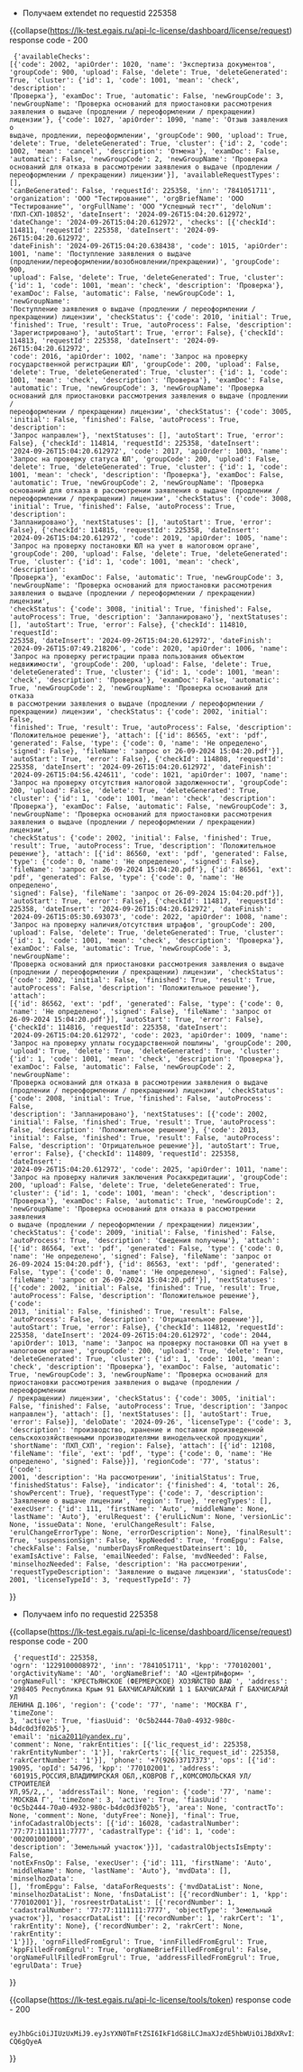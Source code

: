 * Получаем extendet по requestid 225358

{{collapse(https://lk-test.egais.ru/api-lc-license/dashboard/license/request)
    response code - 200
    <pre><code class='json'>
    {'availableChecks': [{'code': 2002, 'apiOrder': 1020, 'name': 'Экспертиза документов', 'groupCode': 900, 'upload': False, 'delete': True, 'deleteGenerated': True, 'cluster': {'id': 1, 'code': 1001, 'mean': 'check', 'description': 'Проверка'}, 'examDoc': True, 'automatic': False, 'newGroupCode': 3, 'newGroupName': 'Проверка оснований для приостановки рассмотрения заявления о выдаче (продлении / переоформлении / прекращении) лицензии'}, {'code': 1027, 'apiOrder': 1090, 'name': 'Отзыв заявления о выдаче, продлении, переоформлении', 'groupCode': 900, 'upload': True, 'delete': True, 'deleteGenerated': True, 'cluster': {'id': 2, 'code': 1002, 'mean': 'cancel', 'description': 'Отмена'}, 'examDoc': False, 'automatic': False, 'newGroupCode': 2, 'newGroupName': 'Проверка оснований для отказа в рассмотрении заявления о выдаче (продлении / переоформлении / прекращении) лицензии'}], 'availableRequestTypes': [], 'canBeGenerated': False, 'requestId': 225358, 'inn': '7841051711', 'organization': 'ООО "Тестирование"', 'orgBriefName': 'ООО "Тестирование"', 'orgFullName': 'ООО "Успешный тест"', 'deloNum': 'ПХП-СХП-10852', 'dateInsert': '2024-09-26T15:04:20.612972', 'dateChange': '2024-09-26T15:04:20.612972', 'checks': [{'checkId': 114811, 'requestId': 225358, 'dateInsert': '2024-09-26T15:04:20.612972', 'dateFinish': '2024-09-26T15:04:20.638438', 'code': 1015, 'apiOrder': 1001, 'name': 'Поступление заявления о выдаче (продлении/переоформлении/возобновлении/прекращении)', 'groupCode': 900, 'upload': False, 'delete': True, 'deleteGenerated': True, 'cluster': {'id': 1, 'code': 1001, 'mean': 'check', 'description': 'Проверка'}, 'examDoc': False, 'automatic': False, 'newGroupCode': 1, 'newGroupName': 'Поступление заявления о выдаче (продлении / переоформлении / прекращении) лицензии', 'checkStatus': {'code': 2010, 'initial': True, 'finished': True, 'result': True, 'autoProcess': False, 'description': 'Зарегистрировано'}, 'autoStart': True, 'error': False}, {'checkId': 114813, 'requestId': 225358, 'dateInsert': '2024-09-26T15:04:20.612972', 'code': 2016, 'apiOrder': 1002, 'name': 'Запрос на проверку государственной регистрации ЮЛ', 'groupCode': 200, 'upload': False, 'delete': True, 'deleteGenerated': True, 'cluster': {'id': 1, 'code': 1001, 'mean': 'check', 'description': 'Проверка'}, 'examDoc': False, 'automatic': True, 'newGroupCode': 3, 'newGroupName': 'Проверка оснований для приостановки рассмотрения заявления о выдаче (продлении / переоформлении / прекращении) лицензии', 'checkStatus': {'code': 3005, 'initial': False, 'finished': False, 'autoProcess': True, 'description': 'Запрос направлен'}, 'nextStatuses': [], 'autoStart': True, 'error': False}, {'checkId': 114814, 'requestId': 225358, 'dateInsert': '2024-09-26T15:04:20.612972', 'code': 2017, 'apiOrder': 1003, 'name': 'Запрос на проверку статуса ЮЛ', 'groupCode': 200, 'upload': False, 'delete': True, 'deleteGenerated': True, 'cluster': {'id': 1, 'code': 1001, 'mean': 'check', 'description': 'Проверка'}, 'examDoc': False, 'automatic': True, 'newGroupCode': 2, 'newGroupName': 'Проверка оснований для отказа в рассмотрении заявления о выдаче (продлении / переоформлении / прекращении) лицензии', 'checkStatus': {'code': 3008, 'initial': True, 'finished': False, 'autoProcess': True, 'description': 'Запланировано'}, 'nextStatuses': [], 'autoStart': True, 'error': False}, {'checkId': 114815, 'requestId': 225358, 'dateInsert': '2024-09-26T15:04:20.612972', 'code': 2019, 'apiOrder': 1005, 'name': 'Запрос на проверку постановки ЮЛ на учет в налоговом органе', 'groupCode': 200, 'upload': False, 'delete': True, 'deleteGenerated': True, 'cluster': {'id': 1, 'code': 1001, 'mean': 'check', 'description': 'Проверка'}, 'examDoc': False, 'automatic': True, 'newGroupCode': 3, 'newGroupName': 'Проверка оснований для приостановки рассмотрения заявления о выдаче (продлении / переоформлении / прекращении) лицензии', 'checkStatus': {'code': 3008, 'initial': True, 'finished': False, 'autoProcess': True, 'description': 'Запланировано'}, 'nextStatuses': [], 'autoStart': True, 'error': False}, {'checkId': 114810, 'requestId': 225358, 'dateInsert': '2024-09-26T15:04:20.612972', 'dateFinish': '2024-09-26T15:07:49.218206', 'code': 2020, 'apiOrder': 1006, 'name': 'Запрос на проверку регистрации права пользования объектом недвижимости', 'groupCode': 200, 'upload': False, 'delete': True, 'deleteGenerated': True, 'cluster': {'id': 1, 'code': 1001, 'mean': 'check', 'description': 'Проверка'}, 'examDoc': False, 'automatic': True, 'newGroupCode': 2, 'newGroupName': 'Проверка оснований для отказа в рассмотрении заявления о выдаче (продлении / переоформлении / прекращении) лицензии', 'checkStatus': {'code': 2002, 'initial': False, 'finished': True, 'result': True, 'autoProcess': False, 'description': 'Положительное решение'}, 'attach': [{'id': 86565, 'ext': 'pdf', 'generated': False, 'type': {'code': 0, 'name': 'Не определено', 'signed': False}, 'fileName': 'запрос от 26-09-2024 15:04:20.pdf'}], 'autoStart': True, 'error': False}, {'checkId': 114808, 'requestId': 225358, 'dateInsert': '2024-09-26T15:04:20.612972', 'dateFinish': '2024-09-26T15:04:56.424611', 'code': 1021, 'apiOrder': 1007, 'name': 'Запрос на проверку отсутствия налоговой задолженности', 'groupCode': 200, 'upload': False, 'delete': True, 'deleteGenerated': True, 'cluster': {'id': 1, 'code': 1001, 'mean': 'check', 'description': 'Проверка'}, 'examDoc': False, 'automatic': False, 'newGroupCode': 3, 'newGroupName': 'Проверка оснований для приостановки рассмотрения заявления о выдаче (продлении / переоформлении / прекращении) лицензии', 'checkStatus': {'code': 2002, 'initial': False, 'finished': True, 'result': True, 'autoProcess': True, 'description': 'Положительное решение'}, 'attach': [{'id': 86560, 'ext': 'pdf', 'generated': False, 'type': {'code': 0, 'name': 'Не определено', 'signed': False}, 'fileName': 'запрос от 26-09-2024 15:04:20.pdf'}, {'id': 86561, 'ext': 'pdf', 'generated': False, 'type': {'code': 0, 'name': 'Не определено', 'signed': False}, 'fileName': 'запрос от 26-09-2024 15:04:20.pdf'}], 'autoStart': True, 'error': False}, {'checkId': 114817, 'requestId': 225358, 'dateInsert': '2024-09-26T15:04:20.612972', 'dateFinish': '2024-09-26T15:05:30.693073', 'code': 2022, 'apiOrder': 1008, 'name': 'Запрос на проверку наличия/отсутствия штрафов', 'groupCode': 200, 'upload': False, 'delete': True, 'deleteGenerated': True, 'cluster': {'id': 1, 'code': 1001, 'mean': 'check', 'description': 'Проверка'}, 'examDoc': False, 'automatic': True, 'newGroupCode': 3, 'newGroupName': 'Проверка оснований для приостановки рассмотрения заявления о выдаче (продлении / переоформлении / прекращении) лицензии', 'checkStatus': {'code': 2002, 'initial': False, 'finished': True, 'result': True, 'autoProcess': False, 'description': 'Положительное решение'}, 'attach': [{'id': 86562, 'ext': 'pdf', 'generated': False, 'type': {'code': 0, 'name': 'Не определено', 'signed': False}, 'fileName': 'запрос от 26-09-2024 15:04:20.pdf'}], 'autoStart': True, 'error': False}, {'checkId': 114816, 'requestId': 225358, 'dateInsert': '2024-09-26T15:04:20.612972', 'code': 2023, 'apiOrder': 1009, 'name': 'Запрос на проверку уплаты государственной пошлины', 'groupCode': 200, 'upload': True, 'delete': True, 'deleteGenerated': True, 'cluster': {'id': 1, 'code': 1001, 'mean': 'check', 'description': 'Проверка'}, 'examDoc': False, 'automatic': False, 'newGroupCode': 2, 'newGroupName': 'Проверка оснований для отказа в рассмотрении заявления о выдаче (продлении / переоформлении / прекращении) лицензии', 'checkStatus': {'code': 2008, 'initial': True, 'finished': False, 'autoProcess': False, 'description': 'Запланировано'}, 'nextStatuses': [{'code': 2002, 'initial': False, 'finished': True, 'result': True, 'autoProcess': False, 'description': 'Положительное решение'}, {'code': 2013, 'initial': False, 'finished': True, 'result': False, 'autoProcess': False, 'description': 'Отрицательное решение'}], 'autoStart': True, 'error': False}, {'checkId': 114809, 'requestId': 225358, 'dateInsert': '2024-09-26T15:04:20.612972', 'code': 2025, 'apiOrder': 1011, 'name': 'Запрос на проверку наличия заключения Росаккредитации', 'groupCode': 200, 'upload': False, 'delete': True, 'deleteGenerated': True, 'cluster': {'id': 1, 'code': 1001, 'mean': 'check', 'description': 'Проверка'}, 'examDoc': False, 'automatic': True, 'newGroupCode': 2, 'newGroupName': 'Проверка оснований для отказа в рассмотрении заявления о выдаче (продлении / переоформлении / прекращении) лицензии', 'checkStatus': {'code': 2009, 'initial': False, 'finished': False, 'autoProcess': True, 'description': 'Сведения получены'}, 'attach': [{'id': 86564, 'ext': 'pdf', 'generated': False, 'type': {'code': 0, 'name': 'Не определено', 'signed': False}, 'fileName': 'запрос от 26-09-2024 15:04:20.pdf'}, {'id': 86563, 'ext': 'pdf', 'generated': False, 'type': {'code': 0, 'name': 'Не определено', 'signed': False}, 'fileName': 'запрос от 26-09-2024 15:04:20.pdf'}], 'nextStatuses': [{'code': 2002, 'initial': False, 'finished': True, 'result': True, 'autoProcess': False, 'description': 'Положительное решение'}, {'code': 2013, 'initial': False, 'finished': True, 'result': False, 'autoProcess': False, 'description': 'Отрицательное решение'}], 'autoStart': True, 'error': False}, {'checkId': 114812, 'requestId': 225358, 'dateInsert': '2024-09-26T15:04:20.612972', 'code': 2044, 'apiOrder': 1013, 'name': 'Запрос на проверку постановки ОП на учет в налоговом органе', 'groupCode': 200, 'upload': True, 'delete': True, 'deleteGenerated': True, 'cluster': {'id': 1, 'code': 1001, 'mean': 'check', 'description': 'Проверка'}, 'examDoc': False, 'automatic': True, 'newGroupCode': 3, 'newGroupName': 'Проверка оснований для приостановки рассмотрения заявления о выдаче (продлении / переоформлении / прекращении) лицензии', 'checkStatus': {'code': 3005, 'initial': False, 'finished': False, 'autoProcess': True, 'description': 'Запрос направлен'}, 'attach': [], 'nextStatuses': [], 'autoStart': True, 'error': False}], 'deloDate': '2024-09-26', 'licenseType': {'code': 3, 'description': 'производство, хранение и поставки произведенной сельскохозяйственными производителями винодельческой продукции', 'shortName': 'ПХП_СХП', 'region': False}, 'attach': [{'id': 12108, 'fileName': 'file', 'ext': 'pdf', 'type': {'code': 0, 'name': 'Не определено', 'signed': False}}], 'regionCode': '77', 'status': {'code': 2001, 'description': 'На рассмотрении', 'initialStatus': True, 'finishedStatus': False}, 'indicator': {'finished': 4, 'total': 26, 'showPercent': True}, 'requestType': {'code': 7, 'description': 'Заявление о выдаче лицензии', 'region': True}, 'reregTypes': [], 'execUser': {'id': 111, 'firstName': 'Auto', 'middleName': None, 'lastName': 'Auto'}, 'erulRequest': {'erulLicNum': None, 'versionLic': None, 'issueData': None, 'erulChangeResult': False, 'erulChangeErrorType': None, 'errorDescription': None}, 'finalResult': True, 'suspensionSign': False, 'kppNeeded': True, 'fromEpgu': False, 'checkFalse': False, 'numberDaysFromRequestDateinsert': 10, 'examIsActive': False, 'emailNeeded': False, 'mvdNeeded': False, 'minselhozNeeded': False, 'description': 'На рассмотрении', 'requestTypeDescription': 'Заявление о выдаче лицензии', 'statusCode': 2001, 'licenseTypeId': 3, 'requestTypeId': 7}
    </code></pre>
}}                     
                                
* Получаем info по requestid 225358

{{collapse(https://lk-test.egais.ru/api-lc-license/dashboard/license/request)
    response code - 200
    <pre><code class='json'>
    {'requestId': 225358, 'ogrn': '1229100008972', 'inn': '7841051711', 'kpp': '770102001', 'orgActivityName': 'АО', 'orgNameBrief': 'АО «ЦентрИнформ» ', 'orgNameFull': 'КРЕСТЬЯНСКОЕ (ФЕРМЕРСКОЕ) ХОЗЯЙСТВО  ВАЮ ', 'address': '298405 Республика Крым 91 БАХЧИСАРАЙСКИЙ 1 1 БАХЧИСАРАЙ Г БАХЧИСАРАЙ УЛ ЛЕНИНА Д.106', 'region': {'code': '77', 'name': 'МОСКВА Г', 'timeZone': 3, 'active': True, 'fiasUuid': '0c5b2444-70a0-4932-980c-b4dc0d3f02b5'}, 'email': 'nica2011@yandex.ru', 'comment': None, 'rakrEntities': [{'lic_request_id': 225358, 'rakrEntityNumber': '1'}], 'rakrCerts': [{'lic_request_id': 225358, 'rakrCertNumber': '1'}], 'phone': '+7(926)3717373', 'ops': [{'id': 19095, 'opId': 54796, 'kpp': '770102001', 'address': '601915,РОССИЯ,ВЛАДИМИРСКАЯ ОБЛ,,КОВРОВ Г,,КОМСОМОЛЬСКАЯ УЛ/ СТРОИТЕЛЕЙ УЛ,95/2,,', 'addressTail': None, 'region': {'code': '77', 'name': 'МОСКВА Г', 'timeZone': 3, 'active': True, 'fiasUuid': '0c5b2444-70a0-4932-980c-b4dc0d3f02b5'}, 'area': None, 'contractTo': None, 'comment': None, 'dutyFree': None}], 'final': True, 'infoCadastralObjects': [{'id': 16028, 'cadastralNumber': '77:77:1111111:7777', 'cadastralType': {'id': 1, 'code': '002001001000', 'description': 'Земельный участок'}}], 'cadastralObjectsIsEmpty': False, 'notExFnsOp': False, 'execUser': {'id': 111, 'firstName': 'Auto', 'middleName': None, 'lastName': 'Auto'}, 'mvdData': [], 'minselhozData': [], 'fromEpgu': False, 'dataForRequests': {'mvdDataList': None, 'minselhozDataList': None, 'fnsDataList': [{'recordNumber': 1, 'kpp': '770102001'}], 'rosreestrDataList': [{'recordNumber': 1, 'cadastralNumber': '77:77:1111111:7777', 'objectType': 'Земельный участок'}], 'rosaccrDataList': [{'recordNumber': 1, 'rakrCert': '1', 'rakrEntity': None}, {'recordNumber': 2, 'rakrCert': None, 'rakrEntity': '1'}]}, 'ogrnFilledFromEgrul': True, 'innFilledFromEgrul': True, 'kppFilledFromEgrul': True, 'orgNameBriefFilledFromEgrul': False, 'orgNameFullFilledFromEgrul': True, 'addressFilledFromEgrul': True, 'egrulData': True}
    </code></pre>
}}                     
                                

{{collapse(https://lk-test.egais.ru/api-lc-license/tools/token)
    response code - 200
    <pre><code class='json'>
    eyJhbGciOiJIUzUxMiJ9.eyJsYXN0TmFtZSI6IkF1dG8iLCJmaXJzdE5hbWUiOiJBdXRvIiwicmVnaW9uQ29kZSI6Ijc3Iiwicm9sZSI6ImFkbWluIiwicm9sZWlkIjoiMCIsInBlcm1pc3Npb25zIjoiUmV0YWlsIiwibG9jYWxpdHkiOiJBdXRvIiwibGlzdFJlZ2lvbkNvZGVzIjoiNzciLCJyZWdpb24iOiJBdXRvIiwidXNlcmlkIjoiMTIzIn0.ez2cncZ8Brspp_MkzepiHtLIEzKAQZCtcgswFL9MxRkkwuh2a1swkTA9Gibr5AuANnbiGPSiTi2Pl-CQ6gQyeA
    </code></pre>
}}                        
                                
